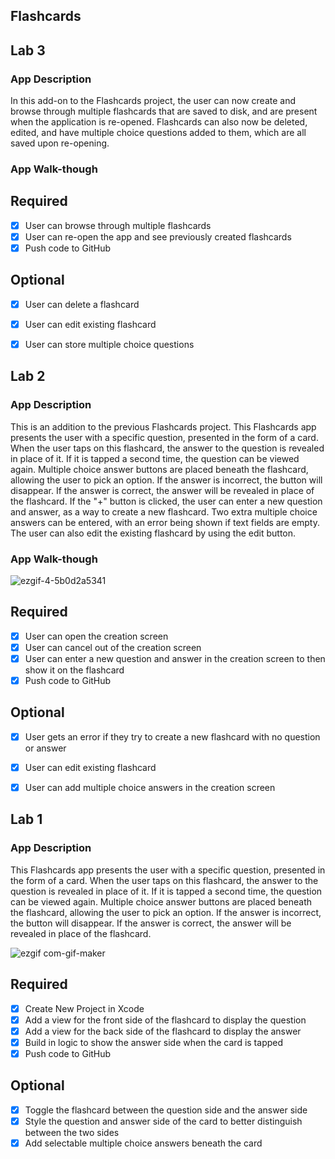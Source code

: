 ## Flashcards

## Lab 3

### App Description
In this add-on to the Flashcards project, the user can now create and browse through multiple flashcards that are saved to disk, and are present when the application is re-opened. Flashcards can also now be deleted, edited, and have multiple choice questions added to them, which are all saved upon re-opening.

### App Walk-though




## Required
- [x] User can browse through multiple flashcards
- [x] User can re-open the app and see previously created flashcards
- [x] Push code to GitHub
## Optional
- [x] User can delete a flashcard
- [x] User can edit existing flashcard
- [x] User can store multiple choice questions




## Lab 2

### App Description
This is an addition to the previous Flashcards project. This Flashcards app presents the user with a specific question, presented in the form of a card. When the user taps on this flashcard, the answer to the question is revealed in place of it. If it is tapped a second time, the question can be viewed again. Multiple choice answer buttons are placed beneath the flashcard, allowing the user to pick an option. If the answer is incorrect, the button will disappear. If the answer is correct, the answer will be revealed in place of the flashcard. If the "+" button is clicked, the user can enter a new question and answer, as a way to create a new flashcard. Two extra multiple choice answers can be entered, with an error being shown if text fields are empty. The user can also edit the existing flashcard by using the edit button.

### App Walk-though


![ezgif-4-5b0d2a5341](https://user-images.githubusercontent.com/92334995/159123752-2dff6427-a724-4888-a8e3-911983b52e3d.gif)



## Required
- [x] User can open the creation screen
- [x] User can cancel out of the creation screen
- [x] User can enter a new question and answer in the creation screen to then show it on the flashcard
- [x] Push code to GitHub
## Optional
- [x] User gets an error if they try to create a new flashcard with no question or answer
- [x] User can edit existing flashcard
- [x] User can add multiple choice answers in the creation screen




## Lab 1

### App Description
This Flashcards app presents the user with a specific question, presented in the form of a card. When the user taps on this flashcard, the answer to the question is revealed in place of it. If it is tapped a second time, the question can be viewed again. Multiple choice answer buttons are placed beneath the flashcard, allowing the user to pick an option. If the answer is incorrect, the button will disappear. If the answer is correct, the answer will be revealed in place of the flashcard.

![ezgif com-gif-maker](https://user-images.githubusercontent.com/92334995/158038877-837d1e2c-890f-4724-b820-d7f0be62edf2.gif)


## Required
- [x] Create New Project in Xcode
- [x] Add a view for the front side of the flashcard to display the question
- [x] Add a view for the back side of the flashcard to display the answer
- [x] Build in logic to show the answer side when the card is tapped
- [x] Push code to GitHub
## Optional
- [x] Toggle the flashcard between the question side and the answer side
- [x] Style the question and answer side of the card to better distinguish between the two sides
- [x] Add selectable multiple choice answers beneath the card
